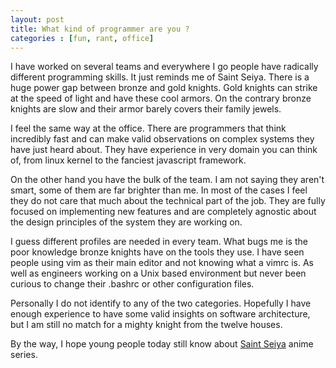 ```yaml
---
layout: post
title: What kind of programmer are you ?
categories : [fun, rant, office]
---
```


I have worked on several teams and everywhere I go people have radically different programming skills.
It just reminds me of Saint Seiya. There is a huge power gap between bronze and gold knights. Gold knights
can strike at the speed of light and have these cool armors. On the contrary bronze knights are slow
and their armor barely covers their family jewels.

I feel the same way at the office. There are programmers that think incredibly fast and can make valid
observations on complex systems they have just heard about. They have experience in very domain you
can think of, from linux kernel to the fanciest javascript framework.

On the other hand you have the bulk of the team. I am not saying they aren't smart, some of them are
far brighter than me. In most of the cases I feel they do not care that much about the technical part
of the job. They are fully focused on implementing new features and are completely agnostic about the
design principles of the system they are working on.

I guess different profiles are needed in every team. What bugs me is the poor knowledge bronze knights
have on the tools they use. I have seen people using vim as their main editor and not knowing what a vimrc is.
As well as engineers working on a Unix based environment but never been curious to change their 
.bashrc or other configuration files.

Personally I do not identify to any of the two categories. Hopefully I have enough experience to have some valid insights on software architecture, but I am still no match for a mighty knight from the twelve houses.

By the way, I hope young people today still know about [Saint Seiya][1] anime series.

[1]: http://en.wikipedia.org/wiki/Saint_Seiya

